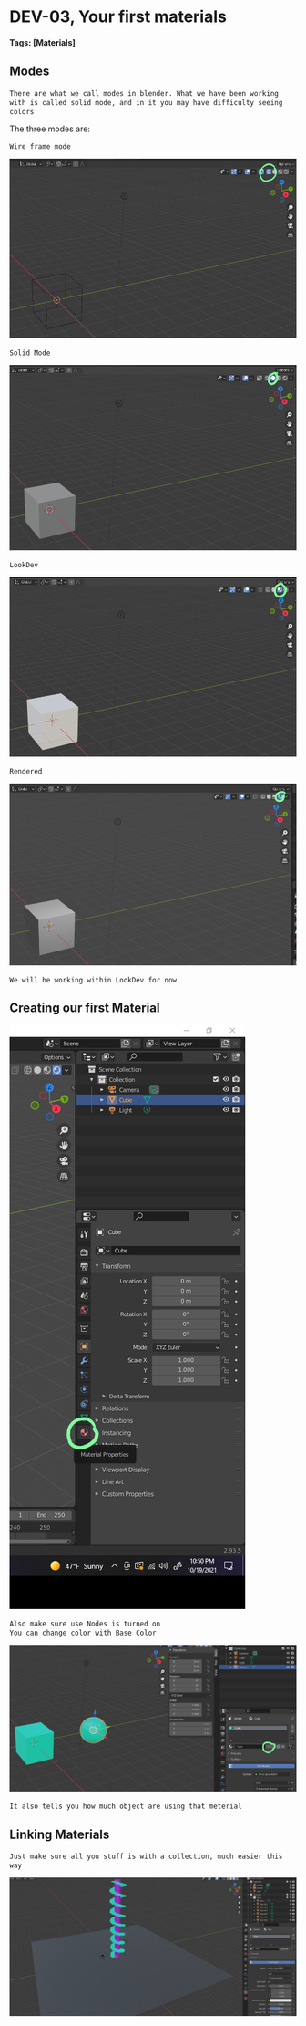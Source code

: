 # DEV-03, Your first materials
#### Tags: [Materials]

## Modes

    There are what we call modes in blender. What we have been working with is called solid mode, and in it you may have difficulty seeing colors

The three modes are:

    Wire frame mode

![](../images/DEV-03-A.png)

    Solid Mode

![](../images/DEV-03-B.png)

    LookDev

![](../images/DEV-03-C.png)

    Rendered

![](../images/DEV-03-D.png)

    We will be working within LookDev for now

## Creating our first Material


![](../images/DEV-03-E.png)

    Also make sure use Nodes is turned on
    You can change color with Base Color

![](../images/DEV-03-F.png)

    It also tells you how much object are using that meterial

## Linking Materials

    Just make sure all you stuff is with a collection, much easier this way

![](../images/DEV-03-G.png)